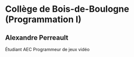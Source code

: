 # Collège de Bois-de-Boulogne (Programmation I)

## Alexandre Perreault

Étudiant AEC Programmeur de jeux vidéo
